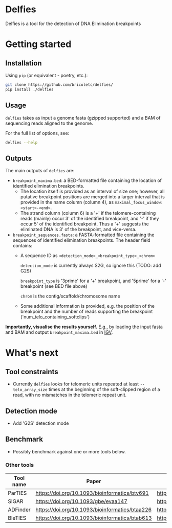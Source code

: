 # Delfies

Delfies is a tool for the detection of DNA Elimination breakpoints 

# Getting started

## Installation
Using `pip` (or equivalent - poetry, etc.): 
```sh
git clone https://github.com/bricoletc/delfies/
pip install ./delfies
```

## Usage

`delfies` takes as input a genome fasta (gzipped supported) and a BAM of sequencing reads 
aligned to the genome. 

For the full list of options, see:

```sh
delfies --help
```

## Outputs

The main outputs of `delfies` are:

- `breakpoint_maxima.bed`: a BED-formatted file containing the location of identified 
   elimination breakpoints. 
   - The location itself is provided as an interval of size one; however, 
     all putative breakpoint positions are merged into a larger interval 
     that is provided in the name column (column 4), as `maximal_focus_window: <start>-<end>`.
    - The strand column (column 6) is a '+' if the telomere-containing reads (mainly) occur 
      3' of the identified breakpoint, and '-' if they occur 5' of the identified breakpoint. 
      Thus a '+' suggests the eliminated DNA is 3' of the breakpoint, and vice-versa.
- `breakpoint_sequences.fasta`: a FASTA-formatted file containing the sequences 
   of identified elimination breakpoints. The header field contains:
   - A sequence ID as `<detection_mode>_<breakpoint_type>_<chrom>`

     `detection_mode` is currently always S2G, so ignore this (TODO: add G2S)

     `breakpoint_type` is '3prime' for a '+' breakpoint, and '5prime' for a '-' breakpoint (see BED file above)

     `chrom` is the contig/scaffold/chromosome name
    - Some additional information is provided, e.g. the position of the breakpoint 
      and the number of reads supporting the breakpoint ('num_telo_containing_softclips')

**Importantly, visualise the results yourself.** 
E.g., by loading the input fasta and BAM and output `breakpoint_maxima.bed` in [IGV](https://github.com/igvteam/igv).

# What's next

## Tool constraints

* Currently `delfies` looks for telomeric units repeated at least `--telo_array_size` times 
  at the beginning of the soft-clipped region of a read, with no mismatches in the telomeric 
  repeat unit.

## Detection mode 
* Add 'G2S' detection mode

## Benchmark

* Possibly benchmark against one or more tools below.

### Other tools

| Tool name   | Paper | Code |
| ----------- | ----- | ---- |
| ParTIES     | https://doi.org/10.1093/bioinformatics/btv691  | https://github.com/oarnaiz/ParTIES |
| SIGAR       | https://doi.org/10.1093/gbe/evaa147 | https://github.com/yifeng-evo/SIGAR |
| ADFinder    | https://doi.org/10.1093/bioinformatics/btaa226 | https://github.com/weibozheng/ADFinder |
| BleTIES     | https://doi.org/10.1093/bioinformatics/btab613 | https://github.com/Swart-lab/bleties |
